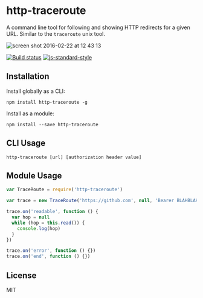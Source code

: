 # http-traceroute

A command line tool for following and showing HTTP redirects for a given
URL. Similar to the `traceroute` unix tool.

![screen shot 2016-02-22 at 12 43 13](https://cloud.githubusercontent.com/assets/10602/13217317/ec317342-d961-11e5-9810-9773569387e0.png)

[![Build status](https://travis-ci.org/watson/http-traceroute.svg?branch=master)](https://travis-ci.org/watson/http-traceroute)
[![js-standard-style](https://img.shields.io/badge/code%20style-standard-brightgreen.svg?style=flat)](https://github.com/feross/standard)

## Installation

Install globally as a CLI:

```
npm install http-traceroute -g
```

Install as a module:

```
npm install --save http-traceroute
```

## CLI Usage

```
http-traceroute [url] [authorization header value]
```

## Module Usage

```js
var TraceRoute = require('http-traceroute')
```

```js
var trace = new TraceRoute('https://github.com', null, 'Bearer BLAHBLAHBLAHBLAH')

trace.on('readable', function () {
  var hop = null
  while (hop = this.read()) {
    console.log(hop)
  }
})

trace.on('error', function () {})
trace.on('end', function () {})
```

## License

MIT

